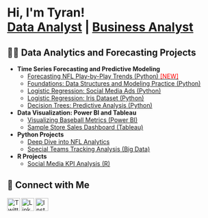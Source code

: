 <h1>Hi, I'm Tyran!<br/>
<a href="https://github.com/jtyran">Data Analyst</a> | 
<a href="https://www.linkedin.com/in/tyranjohnson/">Business Analyst</a>
</h1>

<h2>👨‍💻 Data Analytics and Forecasting Projects</h2>

<ul>
<li><b>Time Series Forecasting and Predictive Modeling</b>
  <ul>
    <li><a href="https://github.com/jtyran/Predictive-Modeling-of-NFL-Play-by-Play-Trends">Forecasting NFL Play-by-Play Trends (Python) <span style="color: red;">[NEW]</span></a></li>
    <li><a href="https://github.com/jtyran/Structures-Matrices-Practice">Foundations: Data Structures and Modeling Practice (Python)</a></li>
    <li><a href="https://github.com/jtyran/Structures-Matrices-Practice/tree/main/log-regression">Logistic Regression: Social Media Ads (Python)</a></li>
    <li><a href="https://github.com/jtyran/Structures-Matrices-Practice/tree/main/build">Logistic Regression: Iris Dataset (Python)</a></li>
    <li><a href="https://github.com/jtyran/Structures-Matrices-Practice/tree/main/decision-tree">Decision Trees: Predictive Analysis (Python)</a></li>
  </ul>
</li>

<li><b>Data Visualization: Power BI and Tableau</b>
  <ul>
    <li><a href="https://github.com/jtyran/PowerBI-Data-Analytics-Projects/tree/main/Visualizing%20Baseball%20Metrics%20in%20Power%20BI">Visualizing Baseball Metrics (Power BI)</a></li>
    <li><a href="https://github.com/jtyran/Sample-Store-Sales">Sample Store Sales Dashboard (Tableau)</a></li>
  </ul>
</li>

<li><b>Python Projects</b>
  <ul>
    <li><a href="https://github.com/jtyran/NFL-Analytics-Project">Deep Dive into NFL Analytics</a></li>
    <li><a href="https://github.com/jtyran/NFL-Special-Teams-Key-Performers-Project">Special Teams Tracking Analysis (Big Data)</a></li>
  </ul>
</li>

<li><b>R Projects</b>
  <ul>
    <li><a href="https://github.com/jtyran/HCHSA-Social-Media-Performance-Project">Social Media KPI Analysis (R)</a></li>
  </ul>
</li>
</ul>

<h2>🤝 Connect with Me</h2>

<p>
<a href="https://twitter.com/SportsHeist"><img align="left" alt="Twitter" width="30px" src="https://cdn.jsdelivr.net/npm/simple-icons@v3/icons/twitter.svg" /></a>
<a href="https://www.linkedin.com/in/tyranjohnson/"><img align="left" alt="LinkedIn" width="30px" src="https://cdn.jsdelivr.net/npm/simple-icons@v3/icons/linkedin.svg" /></a>
<a href="https://www.instagram.com/_tysgraphics/"><img align="left" alt="Instagram" width="30px" src="https://cdn.jsdelivr.net/npm/simple-icons@v3/icons/instagram.svg" /></a>
</p>

<br/>

<!-- Footer Links -->
[twitter]: https://twitter.com/SportsHeist
[instagram]: https://www.instagram.com/_tysgraphics/
[linkedin]: https://www.linkedin.com/in/tyranjohnson/

